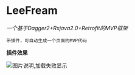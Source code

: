 # LeeFream

*一个基于Dagger2+Rxjava2.0+Retrofit的MVP框架*

`带插件，可自动生成一个页面的MVP代码`

**插件效果**

![图片说明,加载失败显示](http://omsmrwgs9.bkt.clouddn.com/%E7%B2%98%E8%B4%B4%E5%9B%BE%E7%89%87.png)
